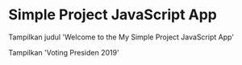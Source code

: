 # Simple Project JavaScript App

Tampilkan judul 'Welcome to the My Simple Project JavaScript App'

Tampilkan 'Voting Presiden 2019'